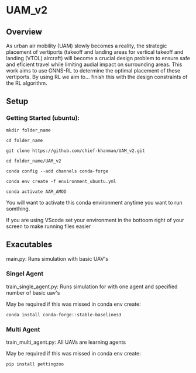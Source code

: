 # UAM_v2

## Overview

As urban air mobility (UAM) slowly becomes a reality, the strategic placement of vertiports (takeoff and landing areas for vertical takeoff and landing (VTOL) aircraft) will become a crucial design problem to ensure safe and eficient travel while limiting audial impact on surrounding areas. This work aims to use GNNS-RL to determine the optimal placement of these vertiports. By using RL we aim to... finish this with the design constraints of the RL algorithm.

## Setup

### Getting Started (ubuntu):

```
mkdir folder_name
```

```
cd folder_name
```

```
git clone https://github.com/chief-khanman/UAM_v2.git
```

```
cd folder_name/UAM_v2
```

```
conda config --add channels conda-forge
```

```
conda env create -f environment_ubuntu.yml
```

```
conda activate AAM_AMOD
```

You will want to activate this conda environment anytime you want to run somthing.

If you are using VScode set your environment in the bottoom right of your screen to make running files easier

## Exacutables

main.py: Runs simulation with basic UAV's

### Singel Agent

train_single_agent.py: Runs simulation for with one agent and specified number of basic uav's

May be required if this was missed in conda env create:

```
conda install conda-forge::stable-baselines3
```

### Multi Agent

train_multi_agent.py: All UAVs are learning agents

May be required if this was missed in conda env create:

```
pip install pettingzoo
```
